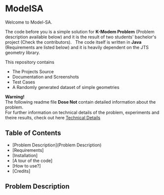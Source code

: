 # ModelSA

Welcome to Model-SA.   

The code before you is a simple solution for **K-Modem Problem** (Problem description available below) and it is the result of two students' bachelor's project (Check the contributors).  
The code itself is written in __Java__ (Requirements are listed below) and it is heavily dependent on the JTS geometry library.   

This repository contains   
- The Projects Source   
- Documentation and Screenshots   
- Test Cases   
- A Randomly generated dataset of simple geometries   

**Warning!**   
The following readme file **Dose Not** contain detailed information about the problem.   
For further information on technical details of the problem, experiments and theire results, check out here [Technical Details](TechincalDetails.md)

## Table of Contents
* [Problem Description](Problem Description)   
* [Requirements]
* [Installation]  
* [A tour of the code]  
* [How to use?]  
* [Credits]  

## Problem Description